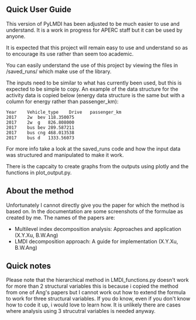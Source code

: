 ## Quick User Guide
This version of PyLMDI has been adjusted to be much easier to use and understand. It is a work in progress for APERC staff but it can be used by anyone.

It is expected that this project will remain easy to use and understand so as to encourage its use rather than seem too academic. 

You can easily understand the use of this project by viewing the files in /saved_runs/ which make use of the library. 

The inputs need to be similar to what has currently been used, but this is expected to be simple to copy. 
An example of the data structure for the activity data is copied below (energy data structure is the same but with a column for energy rather than passenger_km):

	Year	Vehicle_type	Drive	passenger_km
	2017	2w	bev	118.350075
	2017	2w	g	826.808000
	2017	bus	bev	289.587211
	2017	bus	cng	468.013538
	2017	bus	d	1333.56073

For more info take a look at the saved_runs code and how the input data was structured and manipulated to make it work.

There is the capcaity to create graphs from the outputs using plotly and the functions in plot_output.py.

## About the method
Unfortunately I cannot directly give you the paper for which the method is based on. In the documentation are some screenshots of the formulae as created by me. The names of the papers are:
 - Multilevel index decomposition analysis: Approaches and application (X.Y.Xu, B.W.Ang)
 - LMDI decomposition approach: A guide for implementation (X.Y.Xu, B.W.Ang)

## Quick notes
Please note that the hierarchical method in LMDI_functions.py doesn't work for more than 2 structural variables this is because i copied the method from one of Ang's papers but I cannot work out how to extend the formula to work for three structural variables. If you do know, even if you don't know how to code it up, i would love to learn how. 
It is unlikely there are cases where analysis using 3 strucutral variables is needed anyway.
